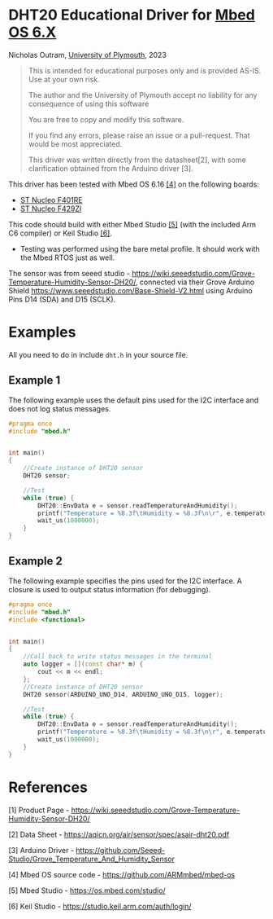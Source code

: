 
# DHT20 Educational Driver for [Mbed OS 6.X](https://os.mbed.com/)

Nicholas Outram, [University of Plymouth](https://www.plymouth.ac.uk/schools/school-of-engineering-computing-and-mathematics), 2023

> This is intended for educational purposes only and is provided AS-IS. Use at your own risk.
>
> The author and the University of Plymouth accept no liability for any consequence of using this software
>
> You are free to copy and modify this software.
>
> If you find any errors, please raise an issue or a pull-request. That would be most appreciated. 
>
> This driver was written directly from the datasheet[2], with some clarification obtained from the Arduino driver [3].

This driver has been tested with Mbed OS 6.16 [[4]](https://github.com/ARMmbed/mbed-os) on the following boards:

* [ST Nucleo F401RE](https://os.mbed.com/platforms/ST-Nucleo-F401RE/)
* [ST Nucleo F429ZI](https://os.mbed.com/platforms/ST-Nucleo-F429ZI/)

This code should build with either Mbed Studio [[5]](https://os.mbed.com/studio/) (with the included Arm C6 compiler) or Keil Studio [[6]](https://studio.keil.arm.com/auth/login/).

* Testing was performed using the bare metal profile. It should work with the Mbed RTOS just as well. 

The sensor was from seeed studio - https://wiki.seeedstudio.com/Grove-Temperature-Humidity-Sensor-DH20/, connected via their Grove Arduino Shield https://www.seeedstudio.com/Base-Shield-V2.html using Arduino Pins D14 (SDA) and D15 (SCLK).


# Examples
All you need to do in include `dht.h` in your source file.

## Example 1
The following example uses the default pins used for the I2C interface and does not log status messages.

```c++
#pragma once
#include "mbed.h"


int main()
{
    //Create instance of DHT20 sensor
    DHT20 sensor;

    //Test
    while (true) {
        DHT20::EnvData e = sensor.readTemperatureAndHumidity();
        printf("Temperature = %8.3f\tHumidity = %8.3f\n\r", e.temperature, e.Humidity);
        wait_us(1000000);
    }
}
```


## Example 2
The following example specifies the pins used for the I2C interface. A closure is used to output status information (for debugging).

```c++
#pragma once
#include "mbed.h"
#include <functional>


int main()
{
    //Call back to write status messages in the terminal
    auto logger = [](const char* m) {
        cout << m << endl;
    };
    //Create instance of DHT20 sensor
    DHT20 sensor(ARDUINO_UNO_D14, ARDUINO_UNO_D15, logger);

    //Test
    while (true) {
        DHT20::EnvData e = sensor.readTemperatureAndHumidity();
        printf("Temperature = %8.3f\tHumidity = %8.3f\n\r", e.temperature, e.Humidity);
        wait_us(1000000);
    }
}
```

# References
[1] Product Page - https://wiki.seeedstudio.com/Grove-Temperature-Humidity-Sensor-DH20/

[2] Data Sheet - https://aqicn.org/air/sensor/spec/asair-dht20.pdf

[3] Arduino Driver - https://github.com/Seeed-Studio/Grove_Temperature_And_Humidity_Sensor

[4] Mbed OS source code - https://github.com/ARMmbed/mbed-os

[5] Mbed Studio - https://os.mbed.com/studio/

[6] Keil Studio - https://studio.keil.arm.com/auth/login/

